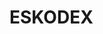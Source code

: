 # ESKODEX































































































